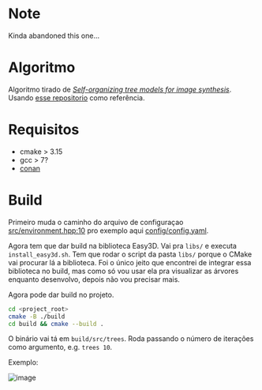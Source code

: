 # Note

Kinda abandoned this one...

# Algoritmo

Algoritmo tirado de *[Self-organizing tree models for image synthesis](http://algorithmicbotany.org/papers/selforg.sig2009.pdf)*. Usando [esse repositorio](https://github.com/bernardosulzbach/self-organizing-tree-models) como referência.

# Requisitos

- cmake > 3.15
- gcc > 7?
- [conan](https://conan.io/)

# Build

Primeiro muda o caminho do arquivo de configuraçao [src/environment.hpp:10](src/environment.hpp) pro exemplo aqui [config/config.yaml](config/config.yaml).

Agora tem que dar build na biblioteca Easy3D. Vai pra `libs/` e executa `install_easy3d.sh`. Tem que rodar o script da pasta `libs/` porque o CMake vai procurar lá a biblioteca. Foi o único jeito que encontrei de integrar essa biblioteca no build, mas como só vou usar ela pra visualizar as árvores enquanto desenvolvo, depois não vou precisar mais.

Agora pode dar build no projeto.

```bash
cd <project_root>
cmake -B ./build
cd build && cmake --build .
```

O binário vai tá em `build/src/trees`. Roda passando o número de iterações como argumento, e.g. `trees 10`.

Exemplo:

![image](https://user-images.githubusercontent.com/58891430/181221223-c4e7010d-4d70-4eb4-a7e1-17a68b6a956c.png)
